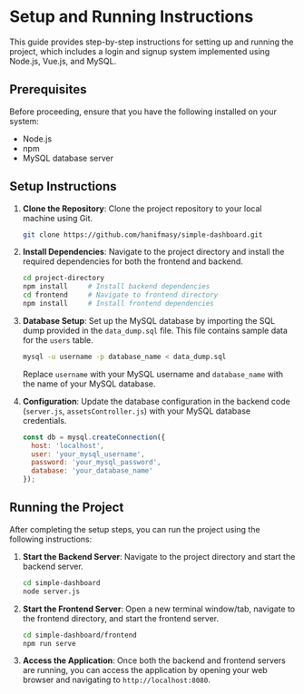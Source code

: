 # Setup and Running Instructions


This guide provides step-by-step instructions for setting up and running the project, which includes a login and signup system implemented using Node.js, Vue.js, and MySQL.


## Prerequisites


Before proceeding, ensure that you have the following installed on your system:

- Node.js
- npm
- MySQL database server


## Setup Instructions


1. **Clone the Repository**: Clone the project repository to your local machine using Git.

    ```bash
    git clone https://github.com/hanifmasy/simple-dashboard.git
    ```


2. **Install Dependencies**: Navigate to the project directory and install the required dependencies for both the frontend and backend.

    ```bash
    cd project-directory
    npm install     # Install backend dependencies
    cd frontend     # Navigate to frontend directory
    npm install     # Install frontend dependencies
    ```


3. **Database Setup**: Set up the MySQL database by importing the SQL dump provided in the `data_dump.sql` file. This file contains sample data for the `users` table.

    ```bash
    mysql -u username -p database_name < data_dump.sql
    ```

    Replace `username` with your MySQL username and `database_name` with the name of your MySQL database.


4. **Configuration**: Update the database configuration in the backend code (`server.js`, `assetsController.js`) with your MySQL database credentials.

    ```javascript
    const db = mysql.createConnection({
      host: 'localhost',
      user: 'your_mysql_username',
      password: 'your_mysql_password',
      database: 'your_database_name'
    });
    ```


## Running the Project


After completing the setup steps, you can run the project using the following instructions:


1. **Start the Backend Server**: Navigate to the project directory and start the backend server.

    ```bash
    cd simple-dashboard
    node server.js
    ```


2. **Start the Frontend Server**: Open a new terminal window/tab, navigate to the frontend directory, and start the frontend server.

    ```bash
    cd simple-dashboard/frontend
    npm run serve
    ```


3. **Access the Application**: Once both the backend and frontend servers are running, you can access the application by opening your web browser and navigating to `http://localhost:8080`.
